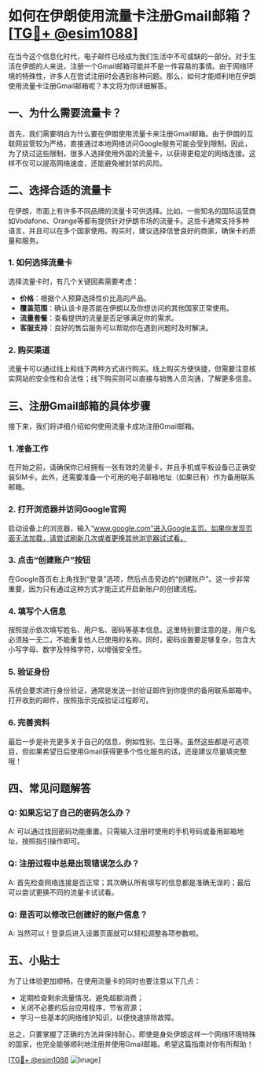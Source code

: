 # 如何在伊朗使用流量卡注册Gmail邮箱？[[TG💪+ @esim1088](https://t.me/s/esim1088)]

在当今这个信息化时代，电子邮件已经成为我们生活中不可或缺的一部分。对于生活在伊朗的人来说，注册一个Gmail邮箱可能并不是一件容易的事情。由于网络环境的特殊性，许多人在尝试注册时会遇到各种问题。那么，如何才能顺利地在伊朗使用流量卡注册Gmail邮箱呢？本文将为你详细解答。

## 一、为什么需要流量卡？

首先，我们需要明白为什么要在伊朗使用流量卡来注册Gmail邮箱。由于伊朗的互联网监管较为严格，直接通过本地网络访问Google服务可能会受到限制。因此，为了绕过这些限制，很多人选择使用外国的流量卡，以获得更稳定的网络连接。这样不仅可以提高网络速度，还能避免被封禁的风险。

## 二、选择合适的流量卡

在伊朗，市面上有许多不同品牌的流量卡可供选择。比如，一些知名的国际运营商如Vodafone、Orange等都有提供针对伊朗市场的流量卡。这些卡通常支持多种语言，并且可以在多个国家使用。购买时，建议选择信誉良好的商家，确保卡的质量和服务。

### 1. **如何选择流量卡**

选择流量卡时，有几个关键因素需要考虑：

- **价格**：根据个人预算选择性价比高的产品。
- **覆盖范围**：确认该卡是否能在伊朗以及你想访问的其他国家正常使用。
- **流量套餐**：查看提供的流量是否足够满足你的需求。
- **客服支持**：良好的售后服务可以帮助你在遇到问题时及时解决。

### 2. **购买渠道**

流量卡可以通过线上和线下两种方式进行购买。线上购买方便快捷，但需要注意核实网站的安全性和合法性；线下购买则可以直接与销售人员沟通，了解更多信息。

## 三、注册Gmail邮箱的具体步骤

接下来，我们将详细介绍如何使用流量卡成功注册Gmail邮箱。

### 1. **准备工作**

在开始之前，请确保你已经拥有一张有效的流量卡，并且手机或平板设备已正确安装SIM卡。此外，还需要准备一个可用的电子邮箱地址（如果已有）作为备用联系邮箱。

### 2. **打开浏览器并访问Google官网**

启动设备上的浏览器，输入“www.google.com”进入Google主页。如果你发现页面无法加载，请尝试刷新几次或者更换其他浏览器试试看。

### 3. **点击“创建账户”按钮**

在Google首页右上角找到“登录”选项，然后点击旁边的“创建账户”。这一步非常重要，因为只有通过这种方式才能正式开启新账户的创建流程。

### 4. **填写个人信息**

按照提示依次填写姓名、用户名、密码等基本信息。这里特别要注意的是，用户名必须独一无二，不能重复他人已使用的名称。同时，密码设置要足够复杂，包含大小写字母、数字及特殊字符，以增强安全性。

### 5. **验证身份**

系统会要求进行身份验证，通常是发送一封验证邮件到你提供的备用联系邮箱中。打开收到的邮件，按照指示完成验证过程即可。

### 6. **完善资料**

最后一步是补充更多关于自己的信息，例如性别、生日等。虽然这些都是可选项目，但如果希望日后使用Gmail获得更多个性化服务的话，还是建议尽量填完整哦！

## 四、常见问题解答

### Q: 如果忘记了自己的密码怎么办？
A: 可以通过找回密码功能重置。只需输入注册时使用的手机号码或备用邮箱地址，按照指引操作即可。

### Q: 注册过程中总是出现错误怎么办？
A: 首先检查网络连接是否正常；其次确认所有填写的信息都是准确无误的；最后可以尝试更换不同的流量卡试试看。

### Q: 是否可以修改已创建好的账户信息？
A: 当然可以！登录后进入设置页面就可以轻松调整各项参数啦。

## 五、小贴士

为了让体验更加顺畅，在使用流量卡的同时也要注意以下几点：

- 定期检查剩余流量情况，避免超额消费；
- 关闭不必要的后台应用程序，节省资源；
- 学习一些基本的网络维护知识，以便快速排除故障。

总之，只要掌握了正确的方法并保持耐心，即使是身处伊朗这样一个网络环境特殊的国家，也完全能够顺利地注册并使用Gmail邮箱。希望这篇指南对你有所帮助！

[[TG💪+ @esim1088](https://t.me/s/esim1088) ![Image](https://i.postimg.cc/4NQfJmqS/Snipaste-2025-05-13-00-14-12.png)]